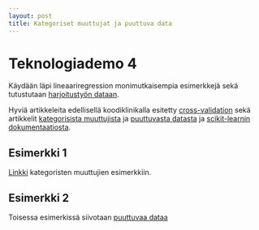 ```yaml
---
layout: post
title: Kategoriset muuttujat ja puuttuva data
---
```


# Teknologiademo 4 #

Käydään läpi lineaariregression monimutkaisempia esimerkkejä sekä tutustutaan [harjoitustyön dataan](https://www.insideairbnb.com).

Hyviä artikkeleita edellisellä koodiklinikalla esitetty [cross-validation](https://towardsdatascience.com/cross-validation-code-visualization-kind-of-fun-b9741baea1f8) sekä artikkelit [kategorisista muuttujista](http://pbpython.com/categorical-encoding.html) ja [puuttuvasta datasta](https://medium.com/ibm-data-science-experience/missing-data-conundrum-exploration-and-imputation-techniques-9f40abe0fd87) ja [scikit-learnin dokumentaatiosta](https://pandas.pydata.org/pandas-docs/stable/missing_data.html).

## Esimerkki 1 ##

[Linkki](https://github.com/jodatut/2018/blob/master/koodiesimerkit/linreg_labels.py) kategoristen muuttujien esimerkkiin.

## Esimerkki 2 ##

Toisessa esimerkissä siivotaan [puuttuvaa dataa](https://github.com/jodatut/2018/blob/master/koodiesimerkit/linreg_imputation.py)
